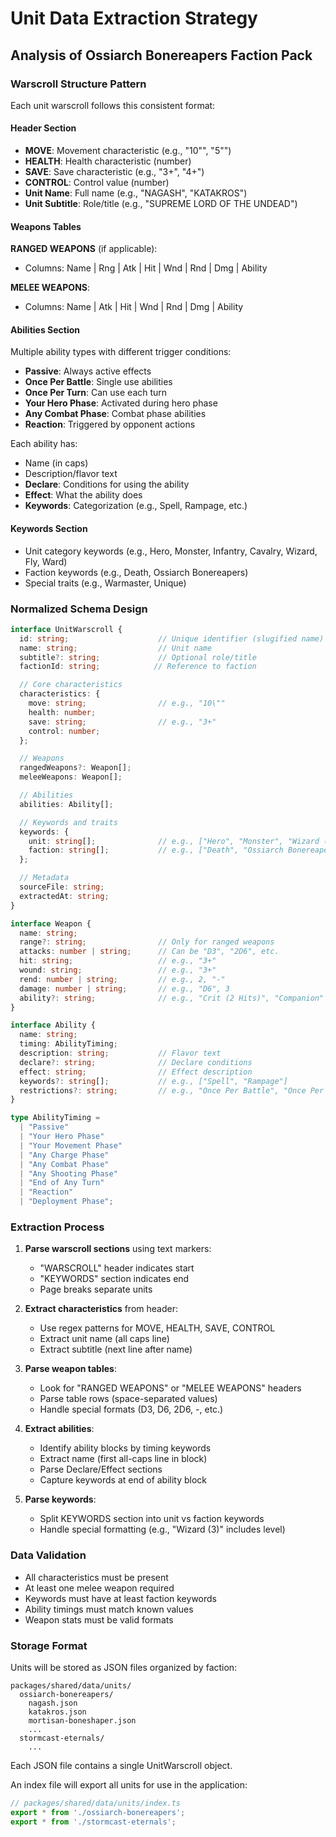 # Unit Data Extraction Strategy

## Analysis of Ossiarch Bonereapers Faction Pack

### Warscroll Structure Pattern

Each unit warscroll follows this consistent format:

#### Header Section
- **MOVE**: Movement characteristic (e.g., "10\"", "5\"")
- **HEALTH**: Health characteristic (number)
- **SAVE**: Save characteristic (e.g., "3+", "4+")
- **CONTROL**: Control value (number)
- **Unit Name**: Full name (e.g., "NAGASH", "KATAKROS")
- **Unit Subtitle**: Role/title (e.g., "SUPREME LORD OF THE UNDEAD")

#### Weapons Tables
**RANGED WEAPONS** (if applicable):
- Columns: Name | Rng | Atk | Hit | Wnd | Rnd | Dmg | Ability

**MELEE WEAPONS**:
- Columns: Name | Atk | Hit | Wnd | Rnd | Dmg | Ability

#### Abilities Section
Multiple ability types with different trigger conditions:
- **Passive**: Always active effects
- **Once Per Battle**: Single use abilities
- **Once Per Turn**: Can use each turn
- **Your Hero Phase**: Activated during hero phase
- **Any Combat Phase**: Combat phase abilities
- **Reaction**: Triggered by opponent actions

Each ability has:
- Name (in caps)
- Description/flavor text
- **Declare**: Conditions for using the ability
- **Effect**: What the ability does
- **Keywords**: Categorization (e.g., Spell, Rampage, etc.)

#### Keywords Section
- Unit category keywords (e.g., Hero, Monster, Infantry, Cavalry, Wizard, Fly, Ward)
- Faction keywords (e.g., Death, Ossiarch Bonereapers)
- Special traits (e.g., Warmaster, Unique)

### Normalized Schema Design

```typescript
interface UnitWarscroll {
  id: string;                    // Unique identifier (slugified name)
  name: string;                  // Unit name
  subtitle?: string;             // Optional role/title
  factionId: string;            // Reference to faction

  // Core characteristics
  characteristics: {
    move: string;                // e.g., "10\""
    health: number;
    save: string;                // e.g., "3+"
    control: number;
  };

  // Weapons
  rangedWeapons?: Weapon[];
  meleeWeapons: Weapon[];

  // Abilities
  abilities: Ability[];

  // Keywords and traits
  keywords: {
    unit: string[];              // e.g., ["Hero", "Monster", "Wizard (3)"]
    faction: string[];           // e.g., ["Death", "Ossiarch Bonereapers"]
  };

  // Metadata
  sourceFile: string;
  extractedAt: string;
}

interface Weapon {
  name: string;
  range?: string;                // Only for ranged weapons
  attacks: number | string;      // Can be "D3", "2D6", etc.
  hit: string;                   // e.g., "3+"
  wound: string;                 // e.g., "3+"
  rend: number | string;         // e.g., 2, "-"
  damage: number | string;       // e.g., "D6", 3
  ability?: string;              // e.g., "Crit (2 Hits)", "Companion"
}

interface Ability {
  name: string;
  timing: AbilityTiming;
  description: string;           // Flavor text
  declare?: string;              // Declare conditions
  effect: string;                // Effect description
  keywords?: string[];           // e.g., ["Spell", "Rampage"]
  restrictions?: string;         // e.g., "Once Per Battle", "Once Per Turn (Army)"
}

type AbilityTiming =
  | "Passive"
  | "Your Hero Phase"
  | "Your Movement Phase"
  | "Any Charge Phase"
  | "Any Combat Phase"
  | "Any Shooting Phase"
  | "End of Any Turn"
  | "Reaction"
  | "Deployment Phase";
```

### Extraction Process

1. **Parse warscroll sections** using text markers:
   - "WARSCROLL" header indicates start
   - "KEYWORDS" section indicates end
   - Page breaks separate units

2. **Extract characteristics** from header:
   - Use regex patterns for MOVE, HEALTH, SAVE, CONTROL
   - Extract unit name (all caps line)
   - Extract subtitle (next line after name)

3. **Parse weapon tables**:
   - Look for "RANGED WEAPONS" or "MELEE WEAPONS" headers
   - Parse table rows (space-separated values)
   - Handle special formats (D3, D6, 2D6, -, etc.)

4. **Extract abilities**:
   - Identify ability blocks by timing keywords
   - Extract name (first all-caps line in block)
   - Parse Declare/Effect sections
   - Capture keywords at end of ability block

5. **Parse keywords**:
   - Split KEYWORDS section into unit vs faction keywords
   - Handle special formatting (e.g., "Wizard (3)" includes level)

### Data Validation

- All characteristics must be present
- At least one melee weapon required
- Keywords must have at least faction keywords
- Ability timings must match known values
- Weapon stats must be valid formats

### Storage Format

Units will be stored as JSON files organized by faction:
```
packages/shared/data/units/
  ossiarch-bonereapers/
    nagash.json
    katakros.json
    mortisan-boneshaper.json
    ...
  stormcast-eternals/
    ...
```

Each JSON file contains a single UnitWarscroll object.

An index file will export all units for use in the application:
```typescript
// packages/shared/data/units/index.ts
export * from './ossiarch-bonereapers';
export * from './stormcast-eternals';
```
